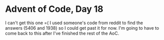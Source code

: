 # Advent of Code, Day 18
I can't get this one =( I used someone's code from reddit to find the answers
(5406 and 1938) so I could get past it for now. I'm going to have to come back
to this after I've finished the rest of the AoC.
